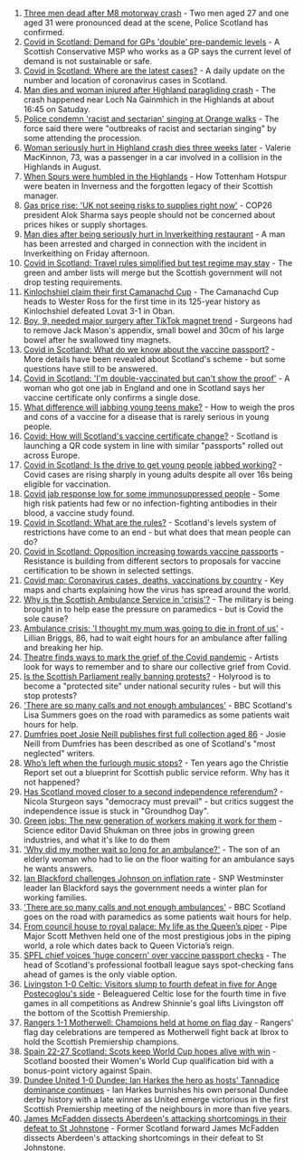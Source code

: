 1. [Three men dead after M8 motorway crash](https://www.bbc.co.uk/news/uk-scotland-glasgow-west-58617842?at_medium=RSS&at_campaign=KARANGA) - Two men aged 27 and one aged 31 were pronounced dead at the scene, Police Scotland has confirmed.
2. [Covid in Scotland: Demand for GPs 'double' pre-pandemic levels](https://www.bbc.co.uk/news/uk-scotland-58611645?at_medium=RSS&at_campaign=KARANGA) - A Scottish Conservative MSP who works as a GP says the current level of demand is not sustainable or safe.
3. [Covid in Scotland: Where are the latest cases?](https://www.bbc.co.uk/news/uk-scotland-53511877?at_medium=RSS&at_campaign=KARANGA) - A daily update on the number and location of coronavirus cases in Scotland.
4. [Man dies and woman injured after Highland paragliding crash](https://www.bbc.co.uk/news/uk-scotland-highlands-islands-58615590?at_medium=RSS&at_campaign=KARANGA) - The crash happened near Loch Na Gainmhich in the Highlands at about 16:45 on Satuday.
5. [Police condemn 'racist and sectarian' singing at Orange walks](https://www.bbc.co.uk/news/uk-scotland-glasgow-west-58608676?at_medium=RSS&at_campaign=KARANGA) - The force said there were "outbreaks of racist and sectarian singing" by some attending the procession.
6. [Woman seriously hurt in Highland crash dies three weeks later](https://www.bbc.co.uk/news/uk-scotland-highlands-islands-58616149?at_medium=RSS&at_campaign=KARANGA) - Valerie MacKinnon, 73, was a passenger in a car involved in a collision in the Highlands in August.
7. [When Spurs were humbled in the Highlands](https://www.bbc.co.uk/news/uk-scotland-highlands-islands-58542543?at_medium=RSS&at_campaign=KARANGA) - How Tottenham Hotspur were beaten in Inverness and the forgotten legacy of their Scottish manager.
8. [Gas price rise: 'UK not seeing risks to supplies right now'](https://www.bbc.co.uk/news/uk-58615356?at_medium=RSS&at_campaign=KARANGA) - COP26 president Alok Sharma says people should not be concerned about prices hikes or supply shortages.
9. [Man dies after being seriously hurt in Inverkeithing restaurant](https://www.bbc.co.uk/news/uk-scotland-edinburgh-east-fife-58611641?at_medium=RSS&at_campaign=KARANGA) - A man has been arrested and charged in connection with the incident in Inverkeithing on Friday afternoon.
10. [Covid in Scotland: Travel rules simplified but test regime may stay](https://www.bbc.co.uk/news/uk-scotland-58604154?at_medium=RSS&at_campaign=KARANGA) - The green and amber lists will merge but the Scottish government will not drop testing requirements.
11. [Kinlochshiel claim their first Camanachd Cup](https://www.bbc.co.uk/sport/scotland/58611575?at_medium=RSS&at_campaign=KARANGA) - The Camanachd Cup heads to Wester Ross for the first time in its 125-year history as Kinlochshiel defeated Lovat 3-1 in Oban.
12. [Boy, 9, needed major surgery after TikTok magnet trend](https://www.bbc.co.uk/news/uk-scotland-tayside-central-58565720?at_medium=RSS&at_campaign=KARANGA) - Surgeons had to remove Jack Mason's appendix, small bowel and 30cm of his large bowel after he swallowed tiny magnets.
13. [Covid in Scotland: What do we know about the vaccine passport?](https://www.bbc.co.uk/news/uk-scotland-58422607?at_medium=RSS&at_campaign=KARANGA) - More details have been revealed about Scotland's scheme - but some questions have still to be answered.
14. [Covid in Scotland: 'I'm double-vaccinated but can't show the proof'](https://www.bbc.co.uk/news/uk-scotland-58475922?at_medium=RSS&at_campaign=KARANGA) - A woman who got one jab in England and one in Scotland says her vaccine certificate only confirms a single dose.
15. [What difference will jabbing young teens make?](https://www.bbc.co.uk/news/health-58423152?at_medium=RSS&at_campaign=KARANGA) - How to weigh the pros and cons of a vaccine for a disease that is rarely serious in young people.
16. [Covid: How will Scotland's vaccine certificate change?](https://www.bbc.co.uk/news/uk-scotland-57519070?at_medium=RSS&at_campaign=KARANGA) - Scotland is launching a QR code system in line with similar "passports" rolled out across Europe.
17. [Covid in Scotland: Is the drive to get young people jabbed working?](https://www.bbc.co.uk/news/uk-scotland-58342389?at_medium=RSS&at_campaign=KARANGA) - Covid cases are rising sharply in young adults despite all over 16s being eligible for vaccination.
18. [Covid jab response low for some immunosuppressed people](https://www.bbc.co.uk/news/health-58317261?at_medium=RSS&at_campaign=KARANGA) - Some high risk patients had few or no infection-fighting antibodies in their blood, a vaccine study found.
19. [Covid in Scotland: What are the rules?](https://www.bbc.co.uk/news/uk-scotland-53166816?at_medium=RSS&at_campaign=KARANGA) - Scotland's levels system of restrictions have come to an end - but what does that mean people can do?
20. [Covid in Scotland: Opposition increasing towards vaccine passports](https://www.bbc.co.uk/news/uk-scotland-scotland-politics-58453551?at_medium=RSS&at_campaign=KARANGA) - Resistance is building from different sectors to proposals for vaccine certification to be shown in selected settings.
21. [Covid map: Coronavirus cases, deaths, vaccinations by country](https://www.bbc.co.uk/news/world-51235105?at_medium=RSS&at_campaign=KARANGA) - Key maps and charts explaining how the virus has spread around the world.
22. [Why is the Scottish Ambulance Service in 'crisis'?](https://www.bbc.co.uk/news/uk-scotland-58588112?at_medium=RSS&at_campaign=KARANGA) - The military is being brought in to help ease the pressure on paramedics - but is Covid the sole cause?
23. [Ambulance crisis: 'I thought my mum was going to die in front of us'](https://www.bbc.co.uk/news/uk-scotland-edinburgh-east-fife-58585395?at_medium=RSS&at_campaign=KARANGA) - Lillian Briggs, 86, had to wait eight hours for an ambulance after falling and breaking her hip.
24. [Theatre finds ways to mark the grief of the Covid pandemic](https://www.bbc.co.uk/news/uk-scotland-58595864?at_medium=RSS&at_campaign=KARANGA) - Artists look for ways to remember and to share our collective grief from Covid.
25. [Is the Scottish Parliament really banning protests?](https://www.bbc.co.uk/news/uk-scotland-scotland-politics-58570525?at_medium=RSS&at_campaign=KARANGA) - Holyrood is to become a "protected site" under national security rules - but will this stop protests?
26. ['There are so many calls and not enough ambulances'](https://www.bbc.co.uk/news/uk-scotland-58547288?at_medium=RSS&at_campaign=KARANGA) - BBC Scotland's Lisa Summers goes on the road with paramedics as some patients wait hours for help.
27. [Dumfries poet Josie Neill publishes first full collection aged 86](https://www.bbc.co.uk/news/uk-scotland-south-scotland-58570423?at_medium=RSS&at_campaign=KARANGA) - Josie Neill from Dumfries has been described as one of Scotland's "most neglected" writers.
28. [Who’s left when the furlough music stops?](https://www.bbc.co.uk/news/uk-scotland-58566334?at_medium=RSS&at_campaign=KARANGA) - Ten years ago the Christie Report set out a blueprint for Scottish public service reform. Why has it not happened?
29. [Has Scotland moved closer to a second independence referendum?](https://www.bbc.co.uk/news/uk-scotland-scotland-politics-58543558?at_medium=RSS&at_campaign=KARANGA) - Nicola Sturgeon says "democracy must prevail" - but critics suggest the independence issue is stuck in "Groundhog Day".
30. [Green jobs: The new generation of workers making it work for them](https://www.bbc.co.uk/news/science-environment-58549135?at_medium=RSS&at_campaign=KARANGA) - Science editor David Shukman on three jobs in growing green industries, and what it's like to do them
31. ['Why did my mother wait so long for an ambulance?'](https://www.bbc.co.uk/news/uk-scotland-58591075?at_medium=RSS&at_campaign=KARANGA) - The son of an elderly woman who had to lie on the floor waiting for an ambulance says he wants answers.
32. [Ian Blackford challenges Johnson on inflation rate](https://www.bbc.co.uk/news/uk-politics-58570946?at_medium=RSS&at_campaign=KARANGA) - SNP Westminster leader Ian Blackford says the government needs a winter plan for working families.
33. ['There are so many calls and not enough ambulances'](https://www.bbc.co.uk/news/uk-scotland-58573795?at_medium=RSS&at_campaign=KARANGA) - BBC Scotland goes on the road with paramedics as some patients wait hours for help.
34. [From council house to royal palace: My life as the Queen’s piper](https://www.bbc.co.uk/news/uk-scotland-58476253?at_medium=RSS&at_campaign=KARANGA) - Pipe Major Scott Methven held one of the most prestigious jobs in the piping world, a role which dates back to Queen Victoria’s reign.
35. [SPFL chief voices 'huge concern' over vaccine passport checks](https://www.bbc.co.uk/news/uk-scotland-58537877?at_medium=RSS&at_campaign=KARANGA) - The head of Scotland's professional football league says spot-checking fans ahead of games is the only viable option.
36. [Livingston 1-0 Celtic: Visitors slump to fourth defeat in five for Ange Postecoglou's side](https://www.bbc.co.uk/sport/football/58533921?at_medium=RSS&at_campaign=KARANGA) - Beleaguered Celtic lose for the fourth time in five games in all competitions as Andrew Shinnie's goal lifts Livingston off the bottom of the Scottish Premiership.
37. [Rangers 1-1 Motherwell: Champions held at home on flag day](https://www.bbc.co.uk/sport/football/58533920?at_medium=RSS&at_campaign=KARANGA) - Rangers' flag day celebrations are tempered as Motherwell fight back at Ibrox to hold the Scottish Premiership champions.
38. [Spain 22-27 Scotland: Scots keep World Cup hopes alive with win](https://www.bbc.co.uk/sport/rugby-union/58619678?at_medium=RSS&at_campaign=KARANGA) - Scotland boosted their Women's World Cup qualification bid with a bonus-point victory against Spain.
39. [Dundee United 1-0 Dundee: Ian Harkes the hero as hosts' Tannadice dominance continues](https://www.bbc.co.uk/sport/football/58533922?at_medium=RSS&at_campaign=KARANGA) - Ian Harkes burnishes his own personal Dundee derby history with a late winner as United emerge victorious in the first Scottish Premiership meeting of the neighbours in more than five years.
40. [James McFadden dissects Aberdeen's attacking shortcomings in their defeat to St Johnstone](https://www.bbc.co.uk/sport/av/football/58619517?at_medium=RSS&at_campaign=KARANGA) - Former Scotland forward James McFadden dissects Aberdeen's attacking shortcomings in their defeat to St Johnstone.
